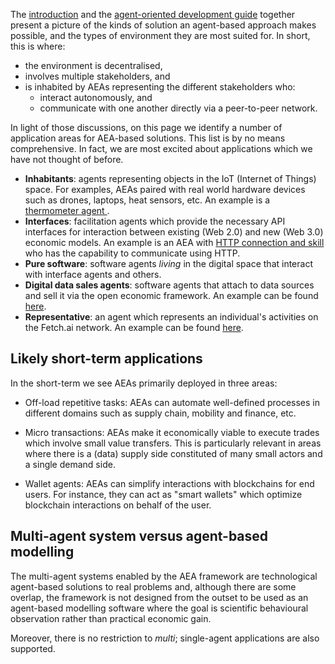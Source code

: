 The <a href="../index">introduction</a> and the <a href="../agent-oriented-development">agent-oriented development guide</a> together present a picture of the kinds of solution an agent-based approach makes possible, and the types of environment they are most suited for. In short, this is where:

  * the environment is decentralised,
  * involves multiple stakeholders, and
  * is inhabited by AEAs representing the different stakeholders who:
    * interact autonomously, and
    * communicate with one another directly via a peer-to-peer network. 

In light of those discussions, on this page we identify a number of application areas for AEA-based solutions. This list is by no means comprehensive. In fact, we are most excited about applications which we have not thought of before.

* **Inhabitants**: agents representing objects in the IoT (Internet of Things) space. For examples, AEAs paired with real world hardware devices such as drones, laptops, heat sensors, etc. An example is a <a href="https://docs.fetch.ai/aea/thermometer-skills/" target="_blank"> thermometer agent </a>.
* **Interfaces**: facilitation agents which provide the necessary API interfaces for interaction between existing (Web 2.0) and new (Web 3.0) economic models. An example is an AEA with <a href="../http-connection-and-skill"> HTTP connection and skill </a> who has the capability to communicate using HTTP.
* **Pure software**: software agents _living_ in the digital space that interact with interface agents and others.
* **Digital data sales agents**: software agents that attach to data sources and sell it via the open economic framework. An example can be found <a href="https://docs.fetch.ai/aea/ml-skills/" target="_blank">here</a>.
* **Representative**: an agent which represents an individual's activities on the Fetch.ai network. An example can be found <a href="https://docs.fetch.ai/aea/tac-skills/" target="_blank">here</a>.

## Likely short-term applications

In the short-term we see AEAs primarily deployed in three areas:

* Off-load repetitive tasks: AEAs can automate well-defined processes in different domains such as supply chain, mobility and finance, etc.

* Micro transactions: AEAs make it economically viable to execute trades which involve small value transfers. This is particularly relevant in areas where there is a (data) supply side constituted of many small actors and a single demand side.

* Wallet agents: AEAs can simplify interactions with blockchains for end users. For instance, they can act as "smart wallets" which optimize blockchain interactions on behalf of the user.


## Multi-agent system versus agent-based modelling

The multi-agent systems enabled by the AEA framework are technological agent-based solutions to real problems and, although there are some overlap, the framework is not designed from the outset to be used as an agent-based modelling software where the goal is scientific behavioural observation rather than practical economic gain.

Moreover, there is no restriction to *multi*; single-agent applications are also supported.

<br />

